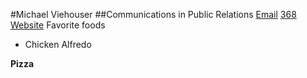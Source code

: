 #Michael Viehouser
##Communications in Public Relations
[Email](MishaViehouser@eagles.ewu.edu)
[368 Website]()
Favorite foods

* Chicken Alfredo

**Pizza**

